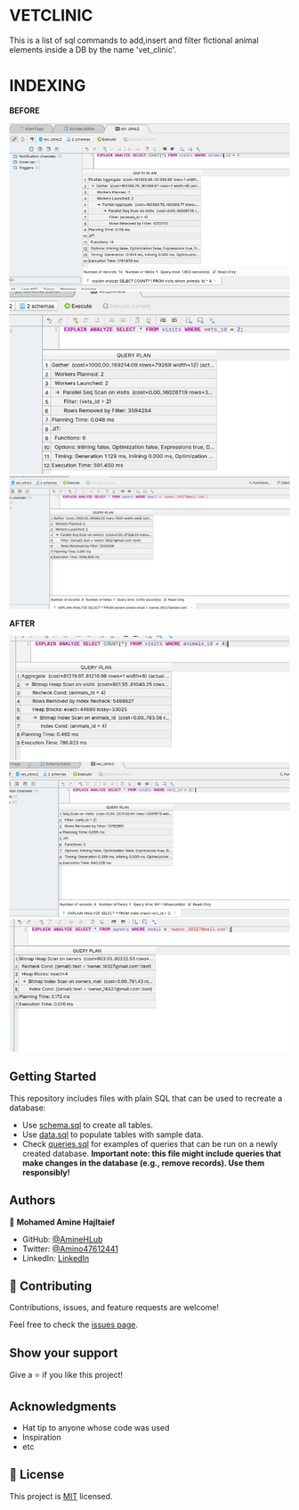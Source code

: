 # VETCLINIC

This is a list of sql commands to add,insert and filter fictional animal elements inside a DB by the name 'vet_clinic'.

# INDEXING

**BEFORE**

![animals_id](./Before/before_performance_animalsid.png)
![vets_id](./Before/before_performance_vetsid.png)
![ownersmail](./Before/before_performance_ownermail.png)

**AFTER**

![animals_id](./After/after_performance_animalsid.png)
![vets_id](./After/after_performance_vetsid.png)
![ownersmail](./After/after_performance_ownersmail.png)

## Getting Started

This repository includes files with plain SQL that can be used to recreate a database:

- Use [schema.sql](./schema.sql) to create all tables.
- Use [data.sql](./data.sql) to populate tables with sample data.
- Check [queries.sql](./queries.sql) for examples of queries that can be run on a newly created database. **Important note: this file might include queries that make changes in the database (e.g., remove records). Use them responsibly!**


## Authors

👤 **Mohamed Amine Hajltaief**

- GitHub: [@AmineHLub](https://github.com/AmineHLub)
- Twitter: [@Amino47612441](https://twitter.com/Amino47612441)
- LinkedIn: [LinkedIn](https://www.linkedin.com/in/mohamed-amine-hajltaief-b18863163/)


## 🤝 Contributing

Contributions, issues, and feature requests are welcome!

Feel free to check the [issues page](../../issues/).

## Show your support

Give a ⭐️ if you like this project!

## Acknowledgments

- Hat tip to anyone whose code was used
- Inspiration
- etc

## 📝 License

This project is [MIT](./MIT.md) licensed.
